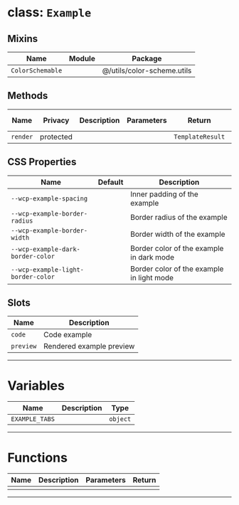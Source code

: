 # class: `Example`

## Mixins

| Name             | Module | Package                    |
| ---------------- | ------ | -------------------------- |
| `ColorSchemable` |        | @/utils/color-scheme.utils |

## Methods

| Name     | Privacy   | Description | Parameters | Return           | Inherited From |
| -------- | --------- | ----------- | ---------- | ---------------- | -------------- |
| `render` | protected |             |            | `TemplateResult` |                |

## CSS Properties

| Name                               | Default | Description                               |
| ---------------------------------- | ------- | ----------------------------------------- |
| `--wcp-example-spacing`            |         | Inner padding of the example              |
| `--wcp-example-border-radius`      |         | Border radius of the example              |
| `--wcp-example-border-width`       |         | Border width of the example               |
| `--wcp-example-dark-border-color`  |         | Border color of the example in dark mode  |
| `--wcp-example-light-border-color` |         | Border color of the example in light mode |

## Slots

| Name      | Description              |
| --------- | ------------------------ |
| `code`    | Code example             |
| `preview` | Rendered example preview |

<hr/>

# Variables

| Name           | Description | Type     |
| -------------- | ----------- | -------- |
| `EXAMPLE_TABS` |             | `object` |

<hr/>

# Functions

| Name | Description | Parameters | Return |
| ---- | ----------- | ---------- | ------ |
|      |             |            |        |

<hr/>
